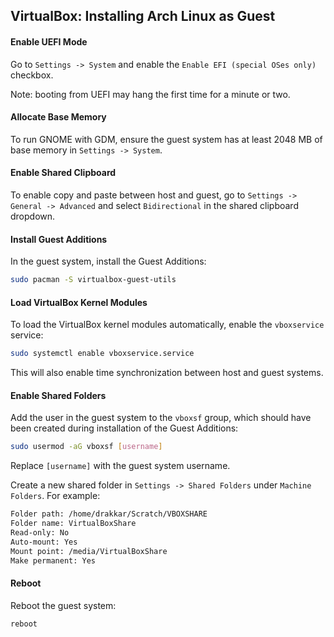 ## VirtualBox: Installing Arch Linux as Guest

#### Enable UEFI Mode

Go to `Settings -> System` and enable the `Enable EFI (special OSes only)` checkbox.

Note: booting from UEFI may hang the first time for a minute or two.

#### Allocate Base Memory

To run GNOME with GDM, ensure the guest system has at least 2048 MB of base memory in `Settings -> System`.

#### Enable Shared Clipboard

To enable copy and paste between host and guest, go to `Settings -> General -> Advanced` and select `Bidirectional` in the shared clipboard dropdown.

#### Install Guest Additions

In the guest system, install the Guest Additions:

```bash
sudo pacman -S virtualbox-guest-utils
```

#### Load VirtualBox Kernel Modules

To load the VirtualBox kernel modules automatically, enable the `vboxservice` service:

```bash
sudo systemctl enable vboxservice.service
```

This will also enable time synchronization between host and guest systems.

#### Enable Shared Folders

Add the user in the guest system to the `vboxsf` group, which should have been created during installation of the Guest Additions:

```bash
sudo usermod -aG vboxsf [username]
```

Replace `[username]` with the guest system username.

Create a new shared folder in `Settings -> Shared Folders` under `Machine Folders`. For example:

```bash
Folder path: /home/drakkar/Scratch/VBOXSHARE
Folder name: VirtualBoxShare
Read-only: No
Auto-mount: Yes
Mount point: /media/VirtualBoxShare
Make permanent: Yes
```

#### Reboot

Reboot the guest system:

```bash
reboot
```


